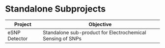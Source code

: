 # Standalone Subprojects

| Project | Objective |
| --- | --- |
| eSNP Detector | Standalone sub-product for Electrochemical Sensing of SNPs |